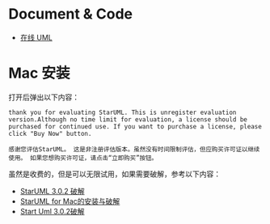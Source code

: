 
# Document & Code

- [在线 UML](http://yuml.me/diagram/scruffy/class/samples)

# Mac 安装

打开后弹出以下内容：
```
thank you for evaluating StarUML. This is unregister evaluation version.Although no time limit for evaluation, a license should be purchased for continued use. If you want to purchase a license, please click "Buy Now" button.
```
```
感谢您评估StarUML。 这是非注册评估版本。虽然没有时间限制评估，但应购买许可证以继续使用。 如果您想购买许可证，请点击“立即购买”按钮。
```

虽然是收费的，但是可以无限试用，如果需要破解，参考以下内容：

* [StarUML 3.0.2 破解](https://blog.csdn.net/Psychosis_patient/article/details/83305751)
* [StarUML for Mac的安装与破解](https://blog.csdn.net/chao2016/article/details/81077470)
* [Start Uml 3.0.2破解](https://www.jianshu.com/p/53197ac82dc6)
